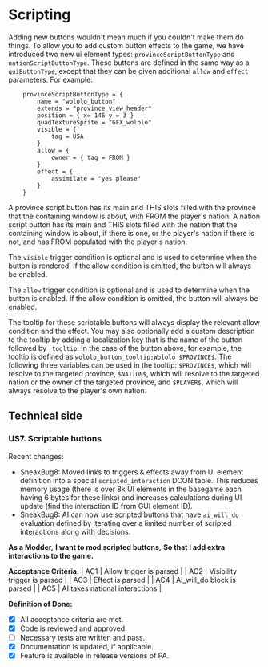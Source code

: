 # Scripting

Adding new buttons wouldn't mean much if you couldn't make them do things. To allow you to add custom button effects to the game, we have introduced two new ui element types: `provinceScriptButtonType` and `nationScriptButtonType`. These buttons are defined in the same way as a `guiButtonType`, except that they can be given additional `allow` and `effect` parameters. For example:

```
	provinceScriptButtonType = {
		name = "wololo_button"
		extends = "province_view_header"
		position = { x= 146 y = 3 }
		quadTextureSprite = "GFX_wololo"
		visible = {
			tag = USA
		}
		allow = {
			owner = { tag = FROM }
		}
		effect = {
			assimilate = "yes please"
		}
	}
```

A province script button has its main and THIS slots filled with the province that the containing window is about, with FROM the player's nation. A nation script button has its main and THIS slots filled with the nation that the containing window is about, if there is one, or the player's nation if there is not, and has FROM populated with the player's nation.

The `visible` trigger condition is optional and is used to determine when the button is rendered. If the allow condition is omitted, the button will always be enabled.

The `allow` trigger condition is optional and is used to determine when the button is enabled. If the allow condition is omitted, the button will always be enabled.

The tooltip for these scriptable buttons will always display the relevant allow condition and the effect. You may also optionally add a custom description to the tooltip by adding a localization key that is the name of the button followed by `_tooltip`. In the case of the button above, for example, the tooltip is defined as `wololo_button_tooltip;Wololo $PROVINCE$`. The following three variables can be used in the tooltip: `$PROVINCE$`, which will resolve to the targeted province, `$NATION$`, which will resolve to the targeted nation or the owner of the targeted province, and `$PLAYER$`, which will always resolve to the player's own nation.

## Technical side

### US7. Scriptable buttons

Recent changes:

- SneakBug8: Moved links to triggers & effects away from UI element definition into a special `scripted_interaction` DCON table. This reduces memory usage (there is over 8k UI elements in the basegame each having 6 bytes for these links) and increases calculations during UI update (find the interaction ID from GUI element ID).
- SneakBug8: AI can now use scripted buttons that have `ai_will_do` evaluation defined by iterating over a limited number of scripted interactions along with decisions.

**As a Modder,**
**I want to mod scripted buttons,**
**So that I add extra interactions to the game.**

**Acceptance Criteria:**
| AC1 | Allow trigger is parsed |
| AC2 | Visibility trigger is parsed |
| AC3 | Effect is parsed |
| AC4 | Ai_will_do block is parsed |
| AC5 | AI takes national interactions |

**Definition of Done:**
- [X] All acceptance criteria are met.
- [X] Code is reviewed and approved.
- [ ] Necessary tests are written and pass.
- [X] Documentation is updated, if applicable.
- [x] Feature is available in release versions of PA.
